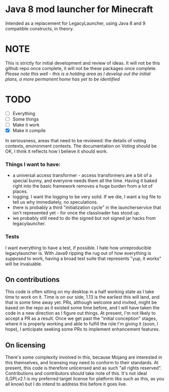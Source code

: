 # Java 8 mod launcher for Minecraft
Intended as a replacement for LegacyLauncher, using Java 8 and 9 compatible constructs, in theory.

# NOTE
This is strictly for initial development and review of ideas. It will not be this github repo once complete, it will not be these packages once complete. *Please note this well - this is a holding area as I develop out the initial plans, a more permanent home has yet to be identified*


# TODO
- [ ] Everything
- [ ] Some things
- [ ] Make it work
- [X] Make it compile

In seriousness, areas that need to be reviewed: the details of voting contexts, environment contexts. The documentation on Voting should be OK, I think it reflects how I believe it should work.

### Things I want to have:
- a universal access transformer - access transformers are a bit of a special bunny, and everyone needs them all the time. Having it baked right into the basic framework removes a huge burden from a lot of places.
- logging. I want the logging to be very solid. If we die, I want a log file to tell us why immediately, no speculations.
- there is probably a third "initialization cycle" in the launcherservice that isn't represented yet - for once the classloader has stood up.
- we probably still need to do the signed but not signed jar hacks from legacylauncher.

### Tests
I want everything to have a test, if possible. I hate how unreproducible legacylauncher is. With Java9 ripping the rug out of how everything is *supposed* to work, having a broad test suite that represents "yup, it works" will be invaluable.

## On contributions
This code is often sitting on my desktop in a half working state as I take time to work on it. Time is on our side, 1.13 is the earliest this will land, and that is some time away yet. PRs, although welcome and invited, might be based on the repo as it existed some time before, and I will have taken the code in a new direction as I figure out things. At present, I'm not likely to accept a PR as a result. Once we get past the "initial conception" stages, where it is properly working and able to fulfill the role I'm giving it (soon, I hope), I anticipate seeking some PRs to implement enhancement features.

## On licensing
There's some complexity involved in this, because Mojang are interested in this themselves, and licensing may need to conform to their standards. At present, this code is therefore unlicensed and as such "all rights reserved". Contributions and contributors should take note of this. It's not ideal (LGPLv2.1 is my preferred target license for platform libs such as this, as you all know) but I do intend to address this before it goes live.
